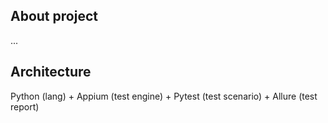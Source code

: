## About project

...

## Architecture

Python (lang) + Appium (test engine) + Pytest (test scenario) + Allure (test report)

